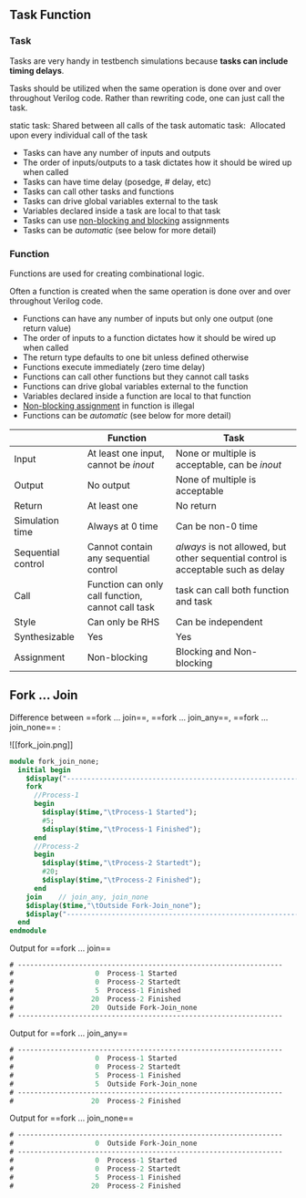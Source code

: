 ## Task Function

### Task

Tasks are very handy in testbench simulations because **tasks can include timing delays**.

Tasks should be utilized when the same operation is done over and over throughout Verilog code. Rather than rewriting code, one can just call the task.

static task: Shared between all calls of the task
automatic task:  Allocated upon every individual call of the task



-   Tasks can have any number of inputs and outputs
-   The order of inputs/outputs to a task dictates how it should be wired up when called
-   Tasks can have time delay (posedge, # delay, etc)
-   Tasks can call other tasks and functions
-   Tasks can drive global variables external to the task
-   Variables declared inside a task are local to that task
-   Tasks can use [non-blocking and blocking](https://nandland.com/blocking-vs-nonblocking-in-verilog/ "Blocking vs. Nonblocking assignment in Verilog") assignments
-   Tasks can be _automatic_ (see below for more detail)

### Function

Functions are used for creating combinational logic.

Often a function is created when the same operation is done over and over throughout Verilog code.

-   Functions can have any number of inputs but only one output (one return value)
-   The order of inputs to a function dictates how it should be wired up when called
-   The return type defaults to one bit unless defined otherwise
-   Functions execute immediately (zero time delay)
-   Functions can call other functions but they cannot call tasks
-   Functions can drive global variables external to the function
-   Variables declared inside a function are local to that function
-   [Non-blocking assignment](https://nandland.com/blocking-vs-nonblocking-in-verilog/ "Blocking vs. Nonblocking assignment in Verilog") in function is illegal
-   Functions can be _automatic_ (see below for more detail)

| | Function | Task |
| --- | --- | ---|
| Input | At least one input, cannot be *inout* | None or multiple is acceptable, can be *inout* |
| Output | No output | None of multiple is acceptable |
| Return | At least one | No return |
| Simulation time | Always at 0 time | Can be non-0 time |
| Sequential control | Cannot contain any sequential control | *always* is not allowed, but other sequential control is acceptable such as delay |
| Call | Function can only call function, cannot call task | task can call both function and task |
| Style | Can only be RHS | Can be independent |
| Synthesizable | Yes | Yes |
| Assignment | Non-blocking | Blocking and Non-blocking |


## Fork ... Join

Difference between ==fork ... join==, ==fork ... join_any==, ==fork ... join_none== :

![[fork_join.png]]

```systemverilog
module fork_join_none;
  initial begin
    $display("-----------------------------------------------------------------");
    fork
      //Process-1
      begin
        $display($time,"\tProcess-1 Started");
        #5;
        $display($time,"\tProcess-1 Finished");
      end
      //Process-2
      begin
        $display($time,"\tProcess-2 Startedt");
        #20;
        $display($time,"\tProcess-2 Finished");
      end
    join    // join_any, join_none
    $display($time,"\tOutside Fork-Join_none");
    $display("-----------------------------------------------------------------");
  end
endmodule
```

Output for ==fork ... join==

```systemverilog
# -----------------------------------------------------------------
#                    0	Process-1 Started
#                    0	Process-2 Startedt
#                    5	Process-1 Finished
#                   20	Process-2 Finished
#                   20	Outside Fork-Join_none
# -----------------------------------------------------------------
```

Output for ==fork ... join_any==

```systemverilog
# -----------------------------------------------------------------
#                    0	Process-1 Started
#                    0	Process-2 Startedt
#                    5	Process-1 Finished
#                    5	Outside Fork-Join_none
# -----------------------------------------------------------------
#                   20	Process-2 Finished
```

Output for ==fork ... join_none==

```systemverilog
# -----------------------------------------------------------------
#                    0	Outside Fork-Join_none
# -----------------------------------------------------------------
#                    0	Process-1 Started
#                    0	Process-2 Startedt
#                    5	Process-1 Finished
#                   20	Process-2 Finished
```

